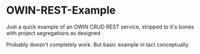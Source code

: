 # OWIN-REST-Example
Just a quick example of an OWIN CRUD REST service, stripped to it's bones with project segregations as designed

Probably doesn't completely work. But basic example in tact conceptually.
